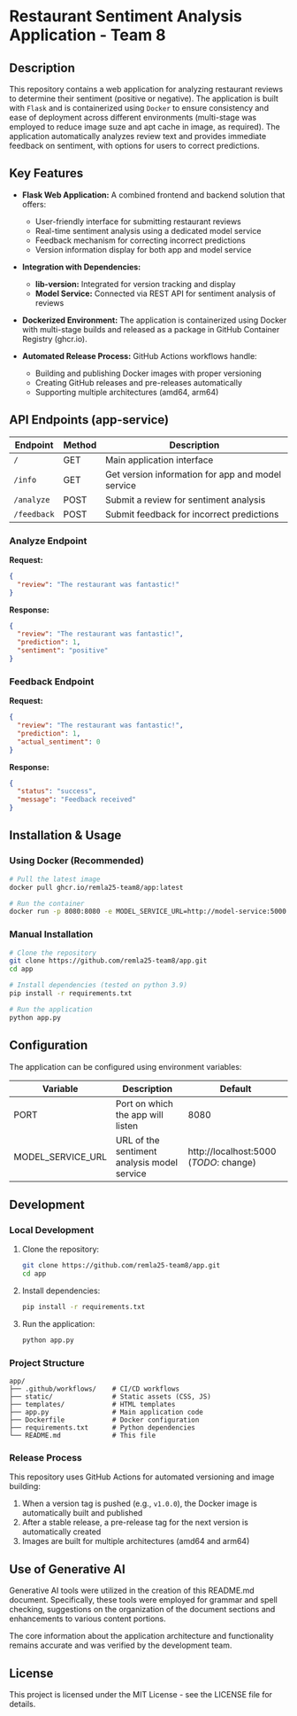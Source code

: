 # Restaurant Sentiment Analysis Application - Team 8

## Description

This repository contains a web application for analyzing restaurant reviews to determine their sentiment (positive or negative). The application is built with `Flask` and is containerized using `Docker` to ensure consistency and ease of deployment across different environments (multi-stage was employed to reduce image suze and apt cache in image, as required). The application automatically analyzes review text and provides immediate feedback on sentiment, with options for users to correct predictions.

## Key Features

- **Flask Web Application:** A combined frontend and backend solution that offers:

  - User-friendly interface for submitting restaurant reviews
  - Real-time sentiment analysis using a dedicated model service
  - Feedback mechanism for correcting incorrect predictions
  - Version information display for both app and model service

- **Integration with Dependencies:**

  - **lib-version:** Integrated for version tracking and display
  - **Model Service:** Connected via REST API for sentiment analysis of reviews

- **Dockerized Environment:** The application is containerized using Docker with multi-stage builds and released as a package in GitHub Container Registry (ghcr.io).

- **Automated Release Process:** GitHub Actions workflows handle:
  - Building and publishing Docker images with proper versioning
  - Creating GitHub releases and pre-releases automatically
  - Supporting multiple architectures (amd64, arm64)

## API Endpoints (app-service)

| Endpoint    | Method | Description                                       |
| ----------- | ------ | ------------------------------------------------- |
| `/`         | GET    | Main application interface                        |
| `/info`     | GET    | Get version information for app and model service |
| `/analyze`  | POST   | Submit a review for sentiment analysis            |
| `/feedback` | POST   | Submit feedback for incorrect predictions         |

### Analyze Endpoint

**Request:**

```json
{
  "review": "The restaurant was fantastic!"
}
```

**Response:**

```json
{
  "review": "The restaurant was fantastic!",
  "prediction": 1,
  "sentiment": "positive"
}
```

### Feedback Endpoint

**Request:**

```json
{
  "review": "The restaurant was fantastic!",
  "prediction": 1,
  "actual_sentiment": 0
}
```

**Response:**

```json
{
  "status": "success",
  "message": "Feedback received"
}
```

## Installation & Usage

### Using Docker (Recommended)

```bash
# Pull the latest image
docker pull ghcr.io/remla25-team8/app:latest

# Run the container
docker run -p 8080:8080 -e MODEL_SERVICE_URL=http://model-service:5000 ghcr.io/remla25-team8/app:latest
```

### Manual Installation

```bash
# Clone the repository
git clone https://github.com/remla25-team8/app.git
cd app

# Install dependencies (tested on python 3.9)
pip install -r requirements.txt

# Run the application
python app.py
```

## Configuration

The application can be configured using environment variables:

| Variable          | Description                                 | Default                                |
| ----------------- | ------------------------------------------- | -------------------------------------- |
| PORT              | Port on which the app will listen           | 8080                                   |
| MODEL_SERVICE_URL | URL of the sentiment analysis model service | http://localhost:5000 (_TODO_: change) |

## Development

### Local Development

1. Clone the repository:

   ```bash
   git clone https://github.com/remla25-team8/app.git
   cd app
   ```

2. Install dependencies:

   ```bash
   pip install -r requirements.txt
   ```

3. Run the application:
   ```bash
   python app.py
   ```

### Project Structure

```
app/
├── .github/workflows/    # CI/CD workflows
├── static/               # Static assets (CSS, JS)
├── templates/            # HTML templates
├── app.py                # Main application code
├── Dockerfile            # Docker configuration
├── requirements.txt      # Python dependencies
└── README.md             # This file
```

### Release Process

This repository uses GitHub Actions for automated versioning and image building:

1. When a version tag is pushed (e.g., `v1.0.0`), the Docker image is automatically built and published
2. After a stable release, a pre-release tag for the next version is automatically created
3. Images are built for multiple architectures (amd64 and arm64)

## Use of Generative AI

Generative AI tools were utilized in the creation of this README.md document. Specifically, these tools were employed for grammar and spell checking, suggestions on the organization of the document sections and enhancements to various content portions.

The core information about the application architecture and functionality remains accurate and was verified by the development team.

## License

This project is licensed under the MIT License - see the LICENSE file for details.

